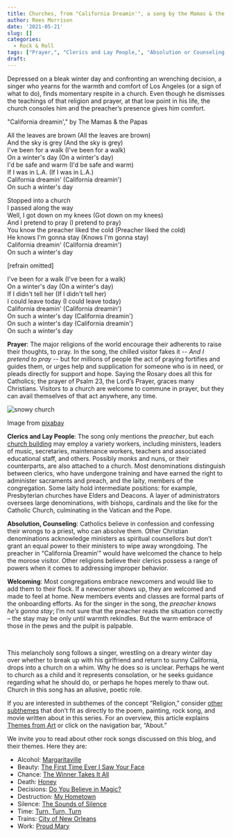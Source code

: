 ```yaml
---
title: Churches, from "California Dreamin'", a song by the Mamas & the Papas
author: Rees Morrison
date: '2021-05-21'
slug: []
categories:
  - Rock & Roll
tags: ["Prayer,", "Clerics and Lay People,", "Absolution or Counseling,", "Welcoming", ]
draft: 
---
```


Depressed on a bleak winter day and confronting an wrenching decision, a singer who yearns for the warmth and comfort of Los Angeles (or a sign of what to do), finds momentary respite in a church.  Even though he dismisses the teachings of that religion and prayer, at that low point in his life, the church consoles him and the preacher’s presence gives him comfort.

<!--more-->

"California dreamin'," by The Mamas & the Papas

All the leaves are brown (All the leaves are brown)  
And the sky is grey (And the sky is grey)  
I've been for a walk (I've been for a walk)  
On a winter's day (On a winter's day)  
I'd be safe and warm (I'd be safe and warm)  
If I was in L.A. (If I was in L.A.)  
California dreamin' (California dreamin')  
On such a winter's day  

Stopped into a church  
I passed along the way  
Well, I got down on my knees (Got down on my knees)  
And I pretend to pray (I pretend to pray)  
You know the preacher liked the cold (Preacher liked the cold)  
He knows I'm gonna stay (Knows I'm gonna stay)  
California dreamin' (California dreamin')  
On such a winter's day  

[refrain omitted]  

I've been for a walk (I've been for a walk)  
On a winter's day (On a winter's day)  
If I didn't tell her (If I didn't tell her)  
I could leave today (I could leave today)  
California dreamin' (California dreamin')  
On such a winter's day (California dreamin')  
On such a winter's day (California dreamin')  
On such a winter's day  

**Prayer**:  The major religions of the world encourage their adherents to raise their thoughts, to pray.  In the song, the chilled visitor fakes it -- *And I pretend to pray* -- but for millions of people the act of praying fortifies and guides them, or urges help and supplication for someone who is in need, or pleads directly for support and hope.  Saying the Rosary does all this for Catholics; the prayer of Psalm 23, the Lord’s Prayer, graces many Christians.  Visitors to a church are welcome to commune in prayer, but they can avail themselves of that act anywhere, any time.

![snowy church](/media/ChurchesSnowy.jpg)
 
Image from [pixabay](https://pixabay.com/photos/winter-snow-cityscape-building-195789/)

**Clerics and Lay People**:  The song only mentions the *preacher*, but each [church building](Renoir) may employ a variety workers, including ministers, leaders of music, secretaries, maintenance workers, teachers and associated educational staff, and others.  Possibly monks and nuns, or their counterparts, are also attached to a church.  Most denominations distinguish between clerics, who have undergone training and have earned the right to administer sacraments and preach, and the laity, members of the congregation.  Some laity hold intermediate positions: for example, Presbyterian churches have Elders and Deacons.  A layer of administrators oversees large denominations, with bishops, cardinals and the like for the Catholic Church, culminating in the Vatican and the Pope.  

**Absolution, Counseling**:  Catholics believe in confession and confessing their wrongs to a priest, who can absolve them.  Other Christian denominations acknowledge ministers as spiritual counsellors but don’t grant an equal power to their ministers to wipe away wrongdoing.  The preacher in “California Dreamin’” would have welcomed the chance to help the morose visitor.  Other religions believe their clerics possess a range of powers when it comes to addressing improper behavior.  

**Welcoming**:  Most congregations embrace newcomers and would like to add them to their flock.  If a newcomer shows up, they are welcomed and made to feel at home.  New members events and classes are formal parts of the onboarding efforts.  As for the singer in the song, the *preacher knows he’s gonna stay*; I’m not sure that the preacher reads the situation correctly – the stay may be only until warmth rekindles.  But the warm embrace of those in the pews and the pulpit is palpable.

&nbsp;

This melancholy song follows a singer, wrestling on a dreary winter day over whether to break up with his girlfriend and return to sunny California, drops into a church on a whim.  Why he does so is unclear.  Perhaps he went to church as a child and it represents consolation, or he seeks guidance regarding what he should do, or perhaps he hopes merely to thaw out.  Church in this song has an allusive, poetic role.

If you are interested in subthemes of the concept “Religion,” consider [other subthemes](Add) that don’t fit as directly to the poem, painting, rock song, and movie written about in this series.  For an overview, this article explains [Themes from Art](http://bit.ly/3sRXopI) or click on the navigation bar, “About.”

We invite you to read about other rock songs discussed on this blog, and their themes.  Here they are:

* Alcohol: [Margaritaville](https://themesfromart.com/post/2021-02-01-alcohol-margaritaville-buffet/alcoholmargarita/)
* Beauty: [The First Time Ever I Saw Your Face](https://themesfromart.com/post/2021-04-21-beautyflack/beautyflack/)
* Chance: [The Winner Takes It All](https://themesfromart.com/post/2021-03-14-chancechurch/chancechurch/)
* Death: [Honey](https://themesfromart.com/post/2021-05-03-death-from-honey-sung-by-bobby-goldsboro/deathhoney/)
* Decisions: [Do You Believe in Magic?](https://themesfromart.com/post/2021-02-08-decisions-from-do-you-believe-in-magic-a-song-by-the-lovin-spoonful/decisionsmagicspoonful/)
* Destruction:	[My Hometown](https://themesfromart.com/post/2021-02-18-destruction-from-my-hometown-a-rock-ballad-by-bruce-springsteen/destructhometown/)
* Silence: [The Sounds of Silence](https://themesfromart.com/post/2021-04-08-silencesounds/silencesounds/)
* Time:	[Turn, Turn, Turn](https://themesfromart.com/post/2021-03-08-time-from-turn-turn-turn-by-the-byrds/timeturnturn/)
* Trains: [City of New Orleans](https://themesfromart.com/post/2021-05-10-trainsorleans/trainsorleans/)
* Work:	 [Proud Mary](https://themesfromart.com/post/2021-02-26-workproud/workproud/)
